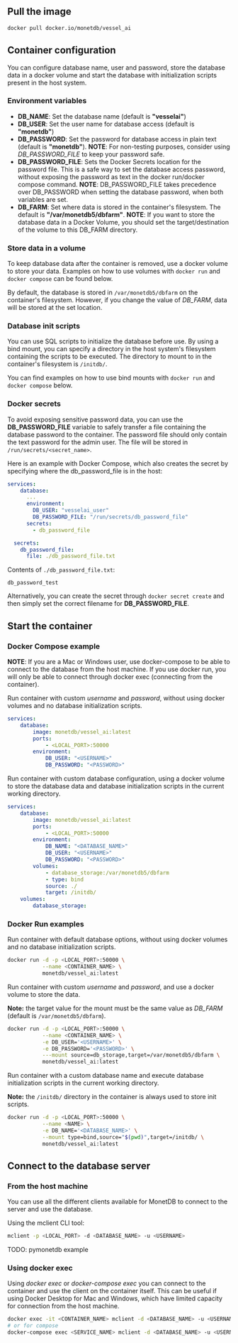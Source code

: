 ## Pull the image

```sh
docker pull docker.io/monetdb/vessel_ai
```

## Container configuration

You can configure database name, user and password, store the database
data in a docker volume and start the database with initialization
scripts present in the host system.

### Environment variables

- **DB_NAME**: Set the database name (default is **"vesselai"**)
- **DB_USER**: Set the user name for database access (default is
  **"monetdb"**)
- **DB_PASSWORD**: Set the password for database access in plain text (default is
  **"monetdb"**). **NOTE**: For non-testing purposes, consider using *DB_PASSWORD_FILE* to keep your password safe.
- **DB_PASSWORD_FILE**: Sets the Docker Secrets location for the password file. This is a safe way to set the database access password, without exposing the password as text in the docker run/docker compose command. **NOTE**: DB_PASSWORD_FILE takes precedence over DB_PASSWORD when setting the database password, when both variables are set.
- **DB_FARM**: Set where data is stored in the container's filesystem.
  The default is **"/var/monetdb5/dbfarm"**. **NOTE**:  If you want to
  store the database data in a Docker Volume, you should set the
  target/destination of the volume to this DB_FARM directory.

### Store data in a volume

To keep database data after the container is removed, use a docker
volume to store your data. Examples on how to use volumes with `docker
run` and `docker compose` can be found below.

By default, the database is stored in `/var/monetdb5/dbfarm` on the
container's filesystem. However, if you change the value of *DB_FARM*,
data will be stored at the set location.

### Database init scripts

You can use SQL scripts to initialize the database before use. By using
a bind mount, you can specify a directory in the host system's
filesystem containing the scripts to be executed. The directory to mount
to in the container's filesystem is `/initdb/`.

You can find examples on how to use bind mounts with `docker run` and
`docker compose` below.

### Docker secrets

To avoid exposing sensitive password data, you can use the **DB_PASSWORD_FILE** variable to safely transfer a file containing the database password to the container. The password file should only contain the text password for the admin user. The file will be stored in `/run/secrets/<secret_name>`.

Here is an example with Docker Compose, which also creates the secret by specifying where the db_password_file is in the host:
```yml
services:
    database:
      ...
      environment:
        DB_USER: "vesselai_user"
        DB_PASSWORD_FILE: "/run/secrets/db_password_file"
      secrets:
        - db_password_file

  secrets:
    db_password_file:
      file: ./db_password_file.txt
```
Contents of `./db_password_file.txt`:
```
db_password_test
```

Alternatively, you can create the secret through `docker secret create` and then simply set the correct filename for **DB_PASSWORD_FILE**.

## Start the container

### Docker Compose example

**NOTE**: If you are a Mac or Windows user, use docker-compose to be
able to connect to the database from the host machine. If you use docker
run, you will only be able to connect through docker exec (connecting
from the container).

Run container with custom _username_ and _password_, without using
docker volumes and no database initialization scripts.
```yml
services:
    database:
        image: monetdb/vessel_ai:latest
        ports: 
            - <LOCAL_PORT>:50000
        environment:
            DB_USER: "<USERNAME>"
            DB_PASSWORD: "<PASSWORD>"
```

Run container with custom database configuration, using a docker volume
to store the database data and database initialization scripts in the
current working directory.
```yml
services:
    database:
        image: monetdb/vessel_ai:latest
        ports: 
            - <LOCAL_PORT>:50000
        environment:
            DB_NAME: "<DATABASE_NAME>"
            DB_USER: "<USERNAME>"
            DB_PASSWORD: "<PASSWORD>"
        volumes:
            - database_storage:/var/monetdb5/dbfarm
            - type: bind
            source: ./
            target: /initdb/
    volumes:
        database_storage:

```

### Docker Run examples

Run container with default database options, without using docker
volumes and no database initialization scripts.
```sh
docker run -d -p <LOCAL_PORT>:50000 \
           --name <CONTAINER_NAME> \
           monetdb/vessel_ai:latest
```

Run container with custom _username_ and _password_, and use a docker
volume to store the data.

**Note:** the target value for the mount must be the same value as
_DB_FARM_ (default is `/var/monetdb5/dbfarm`).

```sh
docker run -d -p <LOCAL_PORT>:50000 \
           --name <CONTAINER_NAME> \
           -e DB_USER='<USERNAME>' \
           -e DB_PASSWORD='<PASSWORD>' \
           ---mount source=db_storage,target=/var/monetdb5/dbfarm \
           monetdb/vessel_ai:latest
```

Run container with a custom database name and execute database
initialization scripts in the current working directory. 

**Note:** the `/initdb/` directory in the container is always used to
store init scripts.

```sh
docker run -d -p <LOCAL_PORT>:50000 \
           --name <NAME> \
           -e DB_NAME='<DATABASE_NAME>' \
           --mount type=bind,source="$(pwd)",target=/initdb/ \
           monetdb/vessel_ai:latest
```

## Connect to the database server

### From the host machine

You can use all the different clients available for MonetDB to connect
to the server and use the database.

Using the mclient CLI tool:
```sh
mclient -p <LOCAL_PORT> -d <DATABASE_NAME> -u <USERNAME>
```

TODO: pymonetdb example

### Using docker exec
Using _docker exec_ or _docker-compose exec_ you can connect to the
container and use the client on the container itself. This can be useful
if using Docker Desktop for Mac and Windows, which have limited capacity
for connection from the host machine.

```sh
docker exec -it <CONTAINER_NAME> mclient -d <DATABASE_NAME> -u <USERNAME>
# or for compose
docker-compose exec <SERVICE_NAME> mclient -d <DATABASE_NAME> -u <USERNAME>
```
